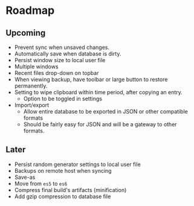 # Roadmap

## Upcoming
- Prevent sync when unsaved changes.
- Automatically save when database is dirty.
- Persist window size to local user file
- Multiple windows
- Recent files drop-down on topbar
- When viewing backup, have toolbar or large button to restore permanently.
- Setting to wipe clipboard within time period, after copying an entry.
  - Option to be toggled in settings
- Import/export
  - Allow entire database to be exported in JSON or other compatible formats
  - Should be fairly easy for JSON and will be a gateway to other formats.

## Later
- Persist random generator settings to local user file
- Backups on remote host when syncing
- Save-as
- Move from `es5` to `es6`
- Compress final build's artifacts (minification)
- Add gzip compression to database file

